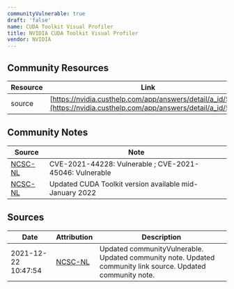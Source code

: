```yaml
---
communityVulnerable: true
draft: 'false'
name: CUDA Toolkit Visual Profiler
title: NVIDIA CUDA Toolkit Visual Profiler
vendor: NVIDIA
---
```



## Community Resources
| Resource | Link |
| --- | --- |
| source | [https://nvidia.custhelp.com/app/answers/detail/a_id/5294](https://nvidia.custhelp.com/app/answers/detail/a_id/5294) |

## Community Notes
| Source | Note |
| --- | --- |
| [NCSC-NL](https://github.com/NCSC-NL/log4shell/blob/main/software/README.md) | CVE-2021-44228: Vulnerable ; CVE-2021-45046: Vulnerable </ul> |
| [NCSC-NL](https://github.com/NCSC-NL/log4shell/blob/main/software/README.md) | Updated CUDA Toolkit version available mid-January 2022 |

## Sources
| Date | Attribution | Description |
| --- | --- | --- |
| 2021-12-22 10:47:54 | [NCSC-NL](https://github.com/NCSC-NL/log4shell/blob/main/software/README.md) | Updated communityVulnerable. Updated community note. Updated community link source. Updated community note.  |
